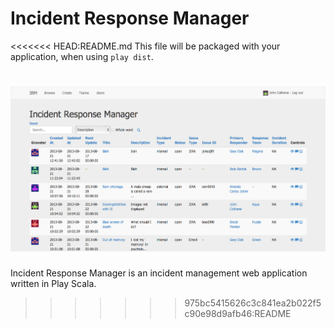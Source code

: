 Incident Response Manager 
=====================================

<<<<<<< HEAD:README.md
This file will be packaged with your application, when using `play dist`.

![Alt text](/screenshots/irm_browser.png)
=======
Incident Response Manager is an incident management web application written in Play Scala. 
>>>>>>> 975bc5415626c3c841ea2b022f5c90e98d9afb46:README
